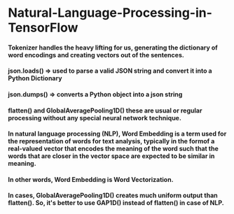 # Natural-Language-Processing-in-TensorFlow

#### Tokenizer handles the heavy lifting for us, generating the dictionary of word encodings and creating vectors out of the sentences.

#### json.loads() => used to parse a valid JSON string and convert it into a Python Dictionary

#### json.dumps() => converts a Python object into a json string

#### flatten() and GlobalAveragePooling1D() these are usual or regular processing without any special neural network technique.

#### In natural language processing (NLP), Word Embedding is a term used for the representation of words for text analysis, typically in the formof a real-valued vector that encodes the meaning of the word such that the words that are closer in the vector space are expected to be similar in meaning.

#### In other words, Word Embedding is Word Vectorization.

#### In cases, GlobalAveragePooling1D() creates much uniform output than flatten(). So, it's better to use GAP1D() instead of flatten() in case of NLP.




































